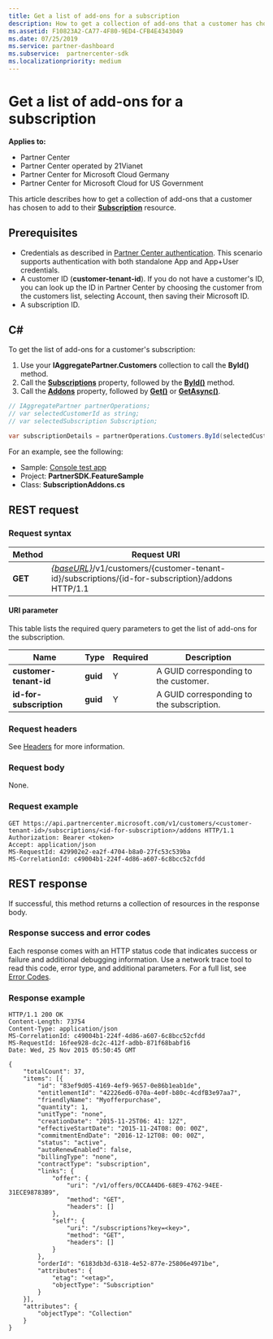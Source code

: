 ```yaml
---
title: Get a list of add-ons for a subscription
description: How to get a collection of add-ons that a customer has chosen to add to their subscription.
ms.assetid: F10823A2-CA77-4F80-9ED4-CFB4E4343049
ms.date: 07/25/2019
ms.service: partner-dashboard
ms.subservice:  partnercenter-sdk
ms.localizationpriority: medium
---
```


# Get a list of add-ons for a subscription

**Applies to:**

- Partner Center
- Partner Center operated by 21Vianet
- Partner Center for Microsoft Cloud Germany
- Partner Center for Microsoft Cloud for US Government

This article describes how to get a collection of add-ons that a customer has chosen to add to their **[Subscription](subscription-resources.md)** resource.

## Prerequisites

- Credentials as described in [Partner Center authentication](partner-center-authentication.md). This scenario supports authentication with both standalone App and App+User credentials.
- A customer ID (**customer-tenant-id**). If you do not have a customer's ID, you can look up the ID in Partner Center by choosing the customer from the customers list, selecting Account, then saving their Microsoft ID.
- A subscription ID.

## C\#

To get the list of add-ons for a customer's subscription:

1. Use your **IAggregatePartner.Customers** collection to call the **ById()** method.
2. Call the [**Subscriptions**](https://docs.microsoft.com/dotnet/api/microsoft.store.partnercenter.customers.icustomer.subscriptions) property, followed by the [**ById()**](https://docs.microsoft.com/dotnet/api/microsoft.store.partnercenter.subscriptions.isubscriptioncollection.byid) method.
3. Call the [**Addons**](https://docs.microsoft.com/dotnet/api/microsoft.store.partnercenter.subscriptions.isubscription.addons) property, followed by [**Get()**](https://docs.microsoft.com/dotnet/api/microsoft.store.partnercenter.subscriptions.isubscriptionaddoncollection.get) or [**GetAsync()**](https://docs.microsoft.com/dotnet/api/microsoft.store.partnercenter.subscriptions.isubscriptionaddoncollection.getasync).

``` csharp
// IAggregatePartner partnerOperations;
// var selectedCustomerId as string;
// var selectedSubscription Subscription;

var subscriptionDetails = partnerOperations.Customers.ById(selectedCustomerId).Subscriptions.ById(selectedSubscription.Id).AddOns.Get();

```

For an example, see the following:

- Sample: [Console test app](console-test-app.md)
- Project: **PartnerSDK.FeatureSample**
- Class: **SubscriptionAddons.cs**

## REST request

### Request syntax

| Method  | Request URI                                                                                                                       |
|---------|-----------------------------------------------------------------------------------------------------------------------------------|
| **GET** | [*{baseURL}*](partner-center-rest-urls.md)/v1/customers/{customer-tenant-id}/subscriptions/{id-for-subscription}/addons HTTP/1.1 |

#### URI parameter

This table lists the required query parameters to get the list of add-ons for the subscription.

| Name                    | Type     | Required | Description                               |
|-------------------------|----------|----------|-------------------------------------------|
| **customer-tenant-id**  | **guid** | Y        | A GUID corresponding to the customer.     |
| **id-for-subscription** | **guid** | Y        | A GUID corresponding to the subscription. |

### Request headers

See [Headers](headers.md) for more information.

### Request body

None.

### Request example

```http
GET https://api.partnercenter.microsoft.com/v1/customers/<customer-tenant-id>/subscriptions/<id-for-subscription>/addons HTTP/1.1
Authorization: Bearer <token>
Accept: application/json
MS-RequestId: 429902e2-ea2f-4704-b8a0-27fc53c539ba
MS-CorrelationId: c49004b1-224f-4d86-a607-6c8bcc52cfdd
```

## REST response

If successful, this method returns a collection of resources in the response body.

### Response success and error codes

Each response comes with an HTTP status code that indicates success or failure and additional debugging information. Use a network trace tool to read this code, error type, and additional parameters. For a full list, see [Error Codes](error-codes.md).

### Response example

```http
HTTP/1.1 200 OK
Content-Length: 73754
Content-Type: application/json
MS-CorrelationId: c49004b1-224f-4d86-a607-6c8bcc52cfdd
MS-RequestId: 16fee928-dc2c-412f-adbb-871f68babf16
Date: Wed, 25 Nov 2015 05:50:45 GMT

{
    "totalCount": 37,
    "items": [{
        "id": "83ef9d05-4169-4ef9-9657-0e86b1eab1de",
        "entitlementId": "42226ed6-070a-4e0f-b80c-4cdfB3e97aa7",
        "friendlyName": "Myofferpurchase",
        "quantity": 1,
        "unitType": "none",
        "creationDate": "2015-11-25T06: 41: 12Z",
        "effectiveStartDate": "2015-11-24T08: 00: 00Z",
        "commitmentEndDate": "2016-12-12T08: 00: 00Z",
        "status": "active",
        "autoRenewEnabled": false,
        "billingType": "none",
        "contractType": "subscription",
        "links": {
            "offer": {
                "uri": "/v1/offers/0CCA44D6-68E9-4762-94EE-31ECE98783B9",
                "method": "GET",
                "headers": []
            },
            "self": {
                "uri": "/subscriptions?key=<key>",
                "method": "GET",
                "headers": []
            }
        },
        "orderId": "6183db3d-6318-4e52-877e-25806e4971be",
        "attributes": {
            "etag": "<etag>",
            "objectType": "Subscription"
        }
    }],
    "attributes": {
        "objectType": "Collection"
    }
}
```
